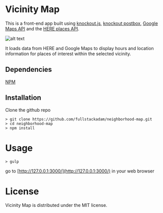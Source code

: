 # Vicinity Map
This is a front-end app built using [knockout.js](http://knockoutjs.com/), [knockout postbox](https://github.com/rniemeyer/knockout-postbox), 
[Google Maps API](https://developers.google.com/maps/) and the [HERE places API](https://developer.here.com/documentation/places).

![alt text](https://raw.githubusercontent.com/fullstackadam/vicinity-map/master/screenshot.png)

It loads data from HERE and Google Maps 
to display hours and location information for places of interest 
within the selected vicinity.

## Dependencies

[NPM](https://nodejs.org/en/)

## Installation

Clone the github repo

```
> git clone https://github.com/fullstackadam/neighborhood-map.git
> cd neighborhood-map
> npm install
```

# Usage

```> gulp```

go to [http://127.0.0.1:3000/](http://127.0.0.1:3000/) in your web browser

# License

Vicinity Map is distributed under the MIT license.